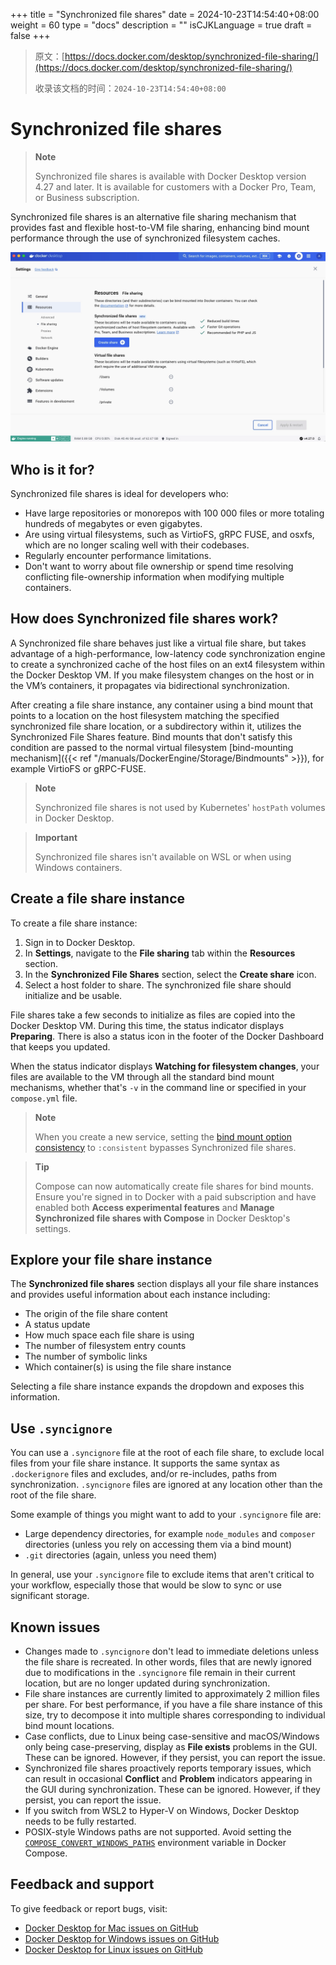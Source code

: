 +++
title = "Synchronized file shares"
date = 2024-10-23T14:54:40+08:00
weight = 60
type = "docs"
description = ""
isCJKLanguage = true
draft = false
+++

> 原文：[https://docs.docker.com/desktop/synchronized-file-sharing/](https://docs.docker.com/desktop/synchronized-file-sharing/)
>
> 收录该文档的时间：`2024-10-23T14:54:40+08:00`

# Synchronized file shares

> **Note**
>
> 
>
> Synchronized file shares is available with Docker Desktop version 4.27 and later. It is available for customers with a Docker Pro, Team, or Business subscription.

Synchronized file shares is an alternative file sharing mechanism that provides fast and flexible host-to-VM file sharing, enhancing bind mount performance through the use of synchronized filesystem caches.

![Image of Synchronized file shares pane](Synchronizedfileshares_img/synched-file-shares.webp)

## Who is it for?

Synchronized file shares is ideal for developers who:

- Have large repositories or monorepos with 100 000 files or more totaling hundreds of megabytes or even gigabytes.
- Are using virtual filesystems, such as VirtioFS, gRPC FUSE, and osxfs, which are no longer scaling well with their codebases.
- Regularly encounter performance limitations.
- Don't want to worry about file ownership or spend time resolving conflicting file-ownership information when modifying multiple containers.

## How does Synchronized file shares work?

A Synchronized file share behaves just like a virtual file share, but takes advantage of a high-performance, low-latency code synchronization engine to create a synchronized cache of the host files on an ext4 filesystem within the Docker Desktop VM. If you make filesystem changes on the host or in the VM’s containers, it propagates via bidirectional synchronization.

After creating a file share instance, any container using a bind mount that points to a location on the host filesystem matching the specified synchronized file share location, or a subdirectory within it, utilizes the Synchronized File Shares feature. Bind mounts that don't satisfy this condition are passed to the normal virtual filesystem [bind-mounting mechanism]({{< ref "/manuals/DockerEngine/Storage/Bindmounts" >}}), for example VirtioFS or gRPC-FUSE.

> **Note**
>
> 
>
> Synchronized file shares is not used by Kubernetes' `hostPath` volumes in Docker Desktop.

> **Important**
>
> 
>
> Synchronized file shares isn't available on WSL or when using Windows containers.

## Create a file share instance

To create a file share instance:

1. Sign in to Docker Desktop.
2. In **Settings**, navigate to the **File sharing** tab within the **Resources** section.
3. In the **Synchronized File Shares** section, select the **Create share** icon.
4. Select a host folder to share. The synchronized file share should initialize and be usable.

File shares take a few seconds to initialize as files are copied into the Docker Desktop VM. During this time, the status indicator displays **Preparing**. There is also a status icon in the footer of the Docker Dashboard that keeps you updated.

When the status indicator displays **Watching for filesystem changes**, your files are available to the VM through all the standard bind mount mechanisms, whether that's `-v` in the command line or specified in your `compose.yml` file.

> **Note**
>
> When you create a new service, setting the [bind mount option consistency](https://docs.docker.com/reference/cli/docker/service/create/#options-for-bind-mounts) to `:consistent` bypasses Synchronized file shares.

> **Tip**
>
> 
>
> Compose can now automatically create file shares for bind mounts. Ensure you're signed in to Docker with a paid subscription and have enabled both **Access experimental features** and **Manage Synchronized file shares with Compose** in Docker Desktop's settings.

## Explore your file share instance

The **Synchronized file shares** section displays all your file share instances and provides useful information about each instance including:

- The origin of the file share content
- A status update
- How much space each file share is using
- The number of filesystem entry counts
- The number of symbolic links
- Which container(s) is using the file share instance

Selecting a file share instance expands the dropdown and exposes this information.

## Use `.syncignore`

You can use a `.syncignore` file at the root of each file share, to exclude local files from your file share instance. It supports the same syntax as `.dockerignore` files and excludes, and/or re-includes, paths from synchronization. `.syncignore` files are ignored at any location other than the root of the file share.

Some example of things you might want to add to your `.syncignore` file are:

- Large dependency directories, for example `node_modules` and `composer` directories (unless you rely on accessing them via a bind mount)
- `.git` directories (again, unless you need them)

In general, use your `.syncignore` file to exclude items that aren't critical to your workflow, especially those that would be slow to sync or use significant storage.

## Known issues

- Changes made to `.syncignore` don't lead to immediate deletions unless the file share is recreated. In other words, files that are newly ignored due to modifications in the `.syncignore` file remain in their current location, but are no longer updated during synchronization.
- File share instances are currently limited to approximately 2 million files per share. For best performance, if you have a file share instance of this size, try to decompose it into multiple shares corresponding to individual bind mount locations.
- Case conflicts, due to Linux being case-sensitive and macOS/Windows only being case-preserving, display as **File exists** problems in the GUI. These can be ignored. However, if they persist, you can report the issue.
- Synchronized file shares proactively reports temporary issues, which can result in occasional **Conflict** and **Problem** indicators appearing in the GUI during synchronization. These can be ignored. However, if they persist, you can report the issue.
- If you switch from WSL2 to Hyper-V on Windows, Docker Desktop needs to be fully restarted.
- POSIX-style Windows paths are not supported. Avoid setting the [`COMPOSE_CONVERT_WINDOWS_PATHS`](https://docs.docker.com/compose/how-tos/environment-variables/envvars/#compose_convert_windows_paths) environment variable in Docker Compose.

## Feedback and support

To give feedback or report bugs, visit:

- [Docker Desktop for Mac issues on GitHub](https://github.com/docker/for-mac/issues)
- [Docker Desktop for Windows issues on GitHub](https://github.com/docker/for-win/issues)
- [Docker Desktop for Linux issues on GitHub](https://github.com/docker/desktop-linux/issues)
